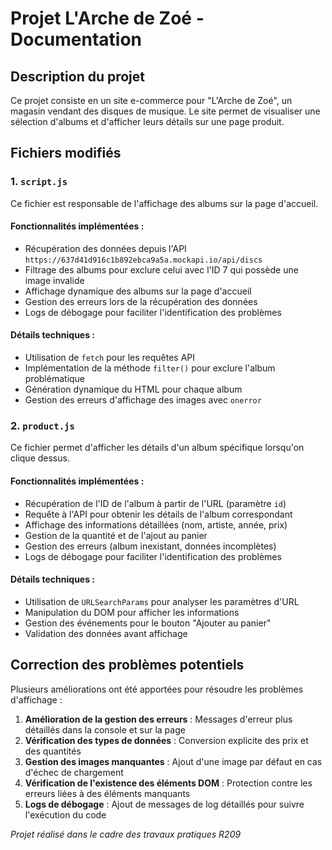 # Projet L'Arche de Zoé - Documentation

## Description du projet
Ce projet consiste en un site e-commerce pour "L'Arche de Zoé", un magasin vendant des disques de musique. Le site permet de visualiser une sélection d'albums et d'afficher leurs détails sur une page produit.

## Fichiers modifiés

### 1. `script.js`
Ce fichier est responsable de l'affichage des albums sur la page d'accueil.

#### Fonctionnalités implémentées :
- Récupération des données depuis l'API `https://637d41d916c1b892ebca9a5a.mockapi.io/api/discs`
- Filtrage des albums pour exclure celui avec l'ID 7 qui possède une image invalide
- Affichage dynamique des albums sur la page d'accueil
- Gestion des erreurs lors de la récupération des données
- Logs de débogage pour faciliter l'identification des problèmes

#### Détails techniques :
- Utilisation de `fetch` pour les requêtes API
- Implémentation de la méthode `filter()` pour exclure l'album problématique
- Génération dynamique du HTML pour chaque album
- Gestion des erreurs d'affichage des images avec `onerror`

### 2. `product.js`
Ce fichier permet d'afficher les détails d'un album spécifique lorsqu'on clique dessus.

#### Fonctionnalités implémentées :
- Récupération de l'ID de l'album à partir de l'URL (paramètre `id`)
- Requête à l'API pour obtenir les détails de l'album correspondant
- Affichage des informations détaillées (nom, artiste, année, prix)
- Gestion de la quantité et de l'ajout au panier
- Gestion des erreurs (album inexistant, données incomplètes)
- Logs de débogage pour faciliter l'identification des problèmes

#### Détails techniques :
- Utilisation de `URLSearchParams` pour analyser les paramètres d'URL
- Manipulation du DOM pour afficher les informations
- Gestion des événements pour le bouton "Ajouter au panier"
- Validation des données avant affichage

## Correction des problèmes potentiels

Plusieurs améliorations ont été apportées pour résoudre les problèmes d'affichage :

1. **Amélioration de la gestion des erreurs** : Messages d'erreur plus détaillés dans la console et sur la page
2. **Vérification des types de données** : Conversion explicite des prix et des quantités
3. **Gestion des images manquantes** : Ajout d'une image par défaut en cas d'échec de chargement
4. **Vérification de l'existence des éléments DOM** : Protection contre les erreurs liées à des éléments manquants
5. **Logs de débogage** : Ajout de messages de log détaillés pour suivre l'exécution du code


*Projet réalisé dans le cadre des travaux pratiques R209*
